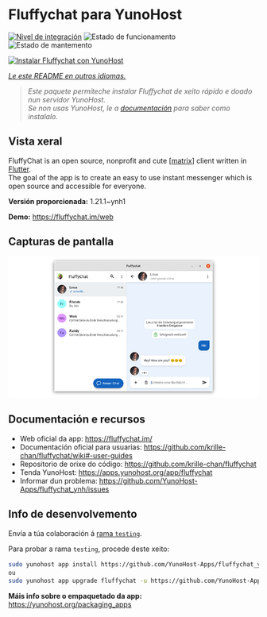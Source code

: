 <!--
NOTA: Este README foi creado automáticamente por <https://github.com/YunoHost/apps/tree/master/tools/readme_generator>
NON debe editarse manualmente.
-->

# Fluffychat para YunoHost

[![Nivel de integración](https://dash.yunohost.org/integration/fluffychat.svg)](https://dash.yunohost.org/appci/app/fluffychat) ![Estado de funcionamento](https://ci-apps.yunohost.org/ci/badges/fluffychat.status.svg) ![Estado de mantemento](https://ci-apps.yunohost.org/ci/badges/fluffychat.maintain.svg)

[![Instalar Fluffychat con YunoHost](https://install-app.yunohost.org/install-with-yunohost.svg)](https://install-app.yunohost.org/?app=fluffychat)

*[Le este README en outros idiomas.](./ALL_README.md)*

> *Este paquete permíteche instalar Fluffychat de xeito rápido e doado nun servidor YunoHost.*  
> *Se non usas YunoHost, le a [documentación](https://yunohost.org/install) para saber como instalalo.*

## Vista xeral

FluffyChat is an open source, nonprofit and cute [[matrix](https://matrix.org)] client written in [Flutter](https://flutter.dev).  
The goal of the app is to create an easy to use instant messenger which is open source and accessible for everyone.


**Versión proporcionada:** 1.21.1~ynh1

**Demo:** <https://fluffychat.im/web>

## Capturas de pantalla

![Captura de pantalla de Fluffychat](./doc/screenshots/screenshot.png)

## Documentación e recursos

- Web oficial da app: <https://fluffychat.im/>
- Documentación oficial para usuarias: <https://github.com/krille-chan/fluffychat/wiki#-user-guides>
- Repositorio de orixe do código: <https://github.com/krille-chan/fluffychat>
- Tenda YunoHost: <https://apps.yunohost.org/app/fluffychat>
- Informar dun problema: <https://github.com/YunoHost-Apps/fluffychat_ynh/issues>

## Info de desenvolvemento

Envía a túa colaboración á [rama `testing`](https://github.com/YunoHost-Apps/fluffychat_ynh/tree/testing).

Para probar a rama `testing`, procede deste xeito:

```bash
sudo yunohost app install https://github.com/YunoHost-Apps/fluffychat_ynh/tree/testing --debug
ou
sudo yunohost app upgrade fluffychat -u https://github.com/YunoHost-Apps/fluffychat_ynh/tree/testing --debug
```

**Máis info sobre o empaquetado da app:** <https://yunohost.org/packaging_apps>
